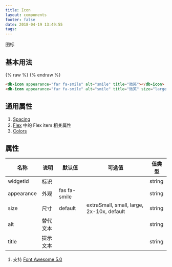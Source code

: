 ```yaml
---
title: Icon
layout: components
footer: false
date: 2018-04-19 13:49:55
tags:
---
```


图标

## 基本用法

{% raw %}
<db-icon appearance="far fa-smile" alt="smile" title="微笑"></db-icon>
<db-icon appearance="far fa-smile" alt="smile" title="微笑" size="large"></db-icon>
{% endraw %}
```html
<db-icon appearance="far fa-smile" alt="smile" title="微笑"></db-icon>
<db-icon appearance="far fa-smile" alt="smile" title="微笑" size="large"></db-icon>
```

## 通用属性

1. [Spacing](../Utilities/Spacing.html)
1. [Flex](../Utilities/Flex.html) 中的 Flex item 相关属性
1. [Colors](../Utilities/Colors.html)

## 属性

| 名称  | 说明 | 默认值 | 可选值 | 值类型 |
| ----- | ------ | ----- | ----- | --------- |
| widgetId | 标识 | | | string |
| appearance | 外观 | fas fa-smile | | string |
| size | 尺寸 | default | extraSmall, small, large, 2x-10x, default | string |
| alt | 替代文本 | | | string |
| title | 提示文本 | | | string |

1. 支持 [Font Awesome 5.0](https://fontawesome.com/icons)
